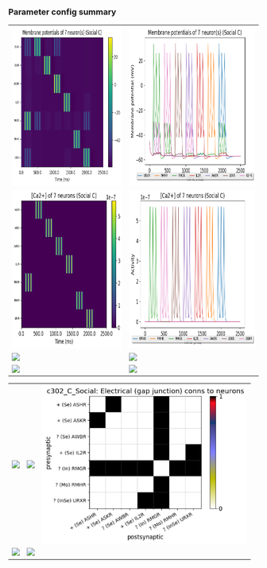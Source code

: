 ### Parameter config summary 
<table>

<tr>
  <td><a href="neurons_C_Social.png"><img alt=" " src="neurons_C_Social.png" height="320"/></a></td>
  <td><a href="traces_neuron_Social_C.png"><img alt=" " src="traces_neuron_Social_C.png" height="320"/></a></td>
</tr>

<tr>
  <td><a href="neuron_activity_C_Social.png"><img alt=" " src="neuron_activity_C_Social.png" height="320"/></a></td>
  <td><a href="traces_neuron_activity_Social_C.png"><img alt=" " src="traces_neuron_activity_Social_C.png" height="320"/></a></td>
</tr>

<tr>
  <td><a href="muscles_C_Social.png"><img alt=" " src="muscles_C_Social.png" height="320"/></a></td>
  <td><a href="traces_muscles_Social_C.png"><img alt=" " src="traces_muscles_Social_C.png" height="320"/></a></td>
</tr>

<tr>
  <td><a href="muscle_activity_C_Social.png"><img alt=" " src="muscle_activity_C_Social.png" height="320"/></a></td>
  <td><a href="traces_muscles_activity_Social_C.png"><img alt=" " src="traces_muscles_activity_Social_C.png" height="320"/></a></td>
</tr>
</table>
<table>

<tr><td><a href="c302_C_Social_exc_to_neurons.png"><img alt=" " src="c302_C_Social_exc_to_neurons.png" height="320"/></a></td>

  <td><a href="c302_C_Social_inh_to_neurons.png"><img alt=" " src="c302_C_Social_inh_to_neurons.png" height="320"/></a></td>

  <td><a href="c302_C_Social_elec_to_neurons.png"><img alt=" " src="c302_C_Social_elec_to_neurons.png" height="320"/></a></td></tr>

<tr><td><a href="c302_C_Social_exc_to_muscles.png"><img alt=" " src="c302_C_Social_exc_to_muscles.png" height="320"/></a></td>

  <td><a href="c302_C_Social_inh_to_muscles.png"><img alt=" " src="c302_C_Social_inh_to_muscles.png" height="320"/></a></td></tr>
</table>
